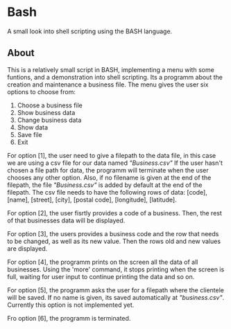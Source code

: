 # Bash
A small look into shell scripting using the BASH language.

## About
This is a relatively small script in BASH, implementing a menu with some funtions, and a demonstration into shell scripting.
Its a programm about the creation and maintenance a business file.
The menu gives the user six options to choose from: 
1. Choose a business file
2. Show business data
3. Change business data
4. Show data
5. Save file
6. Exit

For option [1], the user need to give a filepath to the data file, in this case we are using a csv file for our data named *"Business.csv"*
If the user hasn't chosen a file path for data, the programm will terminate when the user chooses any other option.
Also, if no filename is given at the end of the filepath, the file *"Business.csv"* is added by default at the end of the filepath.
The csv file needs to have the following rows of data: [code], [name], [street], [city], [postal code], [longitude], [latitude].

For option [2], the user fisrtly provides a code of a business. Then, the rest of that businesses data will be displayed.

For option [3], the users provides a business code and the row that needs to be changed, as well as its new value. Then the rows old and new
values are displayed.

For option [4], the programm prints on the screen all the data of all businesses. Using the 'more' command, it stops printing when the screen is full,
waiting for user input to continue printing the data and so on.

For option [5], the programm asks the user for a filepath where the clientele will be saved. If no name is given, its saved automatically at *"business.csv"*.
Currently this option is not implemented yet.

Fro option [6], the programm is terminated.

